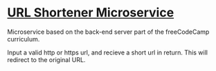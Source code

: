 # [URL Shortener Microservice](https://urlshortener-microservice.caitlingbailey.repl.co/)

Microservice based on the back-end server part of the freeCodeCamp curriculum. 

Input a valid http or https url, and recieve a short url in return. This will redirect to the original URL. 
